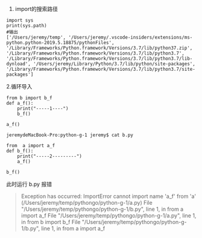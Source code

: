 1. import的搜索路径
```
import sys
print(sys.path)
#输出
['/Users/jeremy/temp', '/Users/jeremy/.vscode-insiders/extensions/ms-python.python-2019.5.18875/pythonFiles', '/Library/Frameworks/Python.framework/Versions/3.7/lib/python37.zip', '/Library/Frameworks/Python.framework/Versions/3.7/lib/python3.7', '/Library/Frameworks/Python.framework/Versions/3.7/lib/python3.7/lib-dynload', '/Users/jeremy/Library/Python/3.7/lib/python/site-packages', '/Library/Frameworks/Python.framework/Versions/3.7/lib/python3.7/site-packages']
```



2.循环导入

```
from b import b_f
def a_f():
    print("-----1----")
    b_f()

a_f()

jeremydeMacBook-Pro:python-g-1 jeremy$ cat b.py

from  a import a_f
def b_f():
    print("-----2---------")
    a_f()

b_f()

```
此时运行  b.py 报错 
>Exception has occurred: ImportError
cannot import name 'a_f' from 'a' (/Users/jeremy/temp/pythongo/python-g-1/a.py)
  File "/Users/jeremy/temp/pythongo/python-g-1/b.py", line 1, in <module>
    from  a import a_f
  File "/Users/jeremy/temp/pythongo/python-g-1/a.py", line 1, in <module>
    from b import b_f
  File "/Users/jeremy/temp/pythongo/python-g-1/b.py", line 1, in <module>
    from  a import a_f



